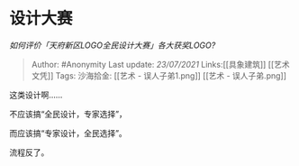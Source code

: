 # 设计大赛
*如何评价「天府新区LOGO全民设计大赛」各大获奖LOGO?*

> Author: #Anonymity
> Last update: *23/07/2021*
> Links:[[具象建筑]] [[艺术文凭]]
> Tags:
> 沙海拾金: [[艺术 - 误人子弟1.png]] [[艺术 - 误人子弟.png]]

这类设计啊……

不应该搞“全民设计，专家选择”，

而应该搞“专家设计，全民选择”。

流程反了。
